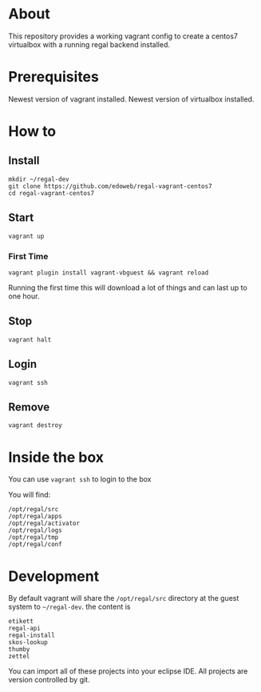 # About

This repository provides a working vagrant config to create a centos7 virtualbox with a running regal backend installed.

# Prerequisites

Newest version of vagrant installed. Newest version of virtualbox installed.

# How to
## Install

```
mkdir ~/regal-dev
git clone https://github.com/edoweb/regal-vagrant-centos7
cd regal-vagrant-centos7
```

## Start

`vagrant up`

### First Time

```
vagrant plugin install vagrant-vbguest && vagrant reload
```

Running the first time this will download a lot of things and can last up to one hour.

## Stop

``vagrant halt``

## Login

``vagrant ssh``

## Remove

``vagrant destroy``

# Inside the box

You can use `vagrant ssh` to login to the box

You will find:

```
/opt/regal/src
/opt/regal/apps
/opt/regal/activator
/opt/regal/logs
/opt/regal/tmp
/opt/regal/conf
 ```

# Development

By default vagrant will share the `/opt/regal/src` directory at the guest system to `~/regal-dev`. the content is

```
etikett
regal-api
regal-install
skos-lookup
thumby
zettel
```

You can import all of these projects into your eclipse IDE. All projects are version controlled by git.